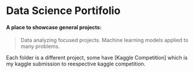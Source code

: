 # Data Science Portifolio

#### A place to showcase general projects:

> Data analyzing focused projects.
> Machine learning models applied to many problems.

Each folder is a different project, some have [Kaggle Competition] which is my kaggle submission to reespective kaggle competition.
